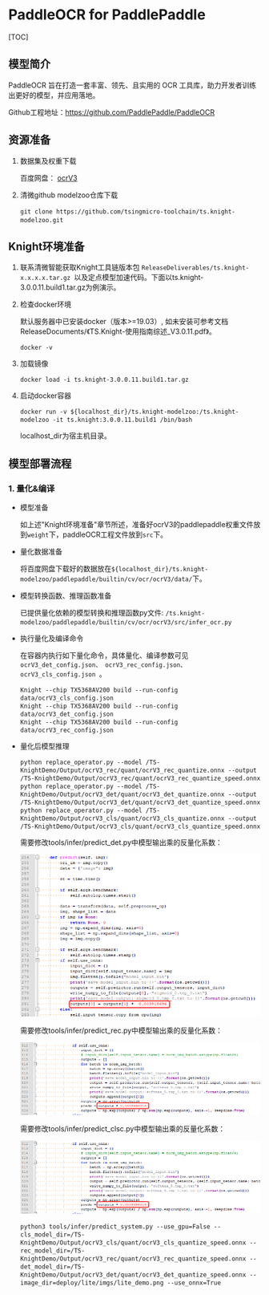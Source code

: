 # PaddleOCR for PaddlePaddle

<!--命名规则 {model_name}-{dataset}-{framework}-->

[TOC]

## 模型简介

PaddleOCR 旨在打造一套丰富、领先、且实用的 OCR 工具库，助力开发者训练出更好的模型，并应用落地。

Github工程地址：https://github.com/PaddlePaddle/PaddleOCR


## 资源准备

1. 数据集及权重下载

	百度网盘： [ocrV3](https://pan.baidu.com/s/173L2VeLompYU5AbDKnGqsQ?pwd=985b)

2. 清微github modelzoo仓库下载

	```git clone https://github.com/tsingmicro-toolchain/ts.knight-modelzoo.git```

## Knight环境准备

1. 联系清微智能获取Knight工具链版本包 ```ReleaseDeliverables/ts.knight-x.x.x.x.tar.gz ```以及定点模型加速代码。下面以ts.knight-3.0.0.11.build1.tar.gz为例演示。

2. 检查docker环境

	​默认服务器中已安装docker（版本>=19.03）, 如未安装可参考文档ReleaseDocuments/《TS.Knight-使用指南综述_V3.0.11.pdf》。
	
	```
	docker -v   
	```

3. 加载镜像
	
	```
	docker load -i ts.knight-3.0.0.11.build1.tar.gz
	```

4. 启动docker容器

	```
	docker run -v ${localhost_dir}/ts.knight-modelzoo:/ts.knight-modelzoo -it ts.knight:3.0.0.11.build1 /bin/bash
	```
	
	localhost_dir为宿主机目录。


## 模型部署流程

### 1. 量化&编译

-   模型准备
	
	如上述"Knight环境准备"章节所述，准备好ocrV3的paddlepaddle权重文件放到`weight`下，paddleOCR工程文件放到`src`下。
	

-   量化数据准备

    将百度网盘下载好的数据放在`${localhost_dir}/ts.knight-modelzoo/paddlepaddle/builtin/cv/ocr/ocrV3/data/`下。

-   模型转换函数、推理函数准备
	
	已提供量化依赖的模型转换和推理函数py文件: ```/ts.knight-modelzoo/paddlepaddle/builtin/cv/ocr/ocrV3/src/infer_ocr.py```

-   执行量化及编译命令

	在容器内执行如下量化命令，具体量化、编译参数可见 `ocrV3_det_config.json、 ocrV3_rec_config.json、 ocrV3_cls_config.json `。

    	Knight --chip TX5368AV200 build --run-config data/ocrV3_cls_config.json
		Knight --chip TX5368AV200 build --run-config data/ocrV3_det_config.json
		Knight --chip TX5368AV200 build --run-config data/ocrV3_rec_config.json

-   量化后模型推理

	

		python replace_operator.py --model /TS-KnightDemo/Output/ocrV3_rec/quant/ocrV3_rec_quantize.onnx --output /TS-KnightDemo/Output/ocrV3_rec/quant/ocrV3_rec_quantize_speed.onnx
		python replace_operator.py --model /TS-KnightDemo/Output/ocrV3_det/quant/ocrV3_det_quantize.onnx --output /TS-KnightDemo/Output/ocrV3_det/quant/ocrV3_det_quantize_speed.onnx
		python replace_operator.py --model /TS-KnightDemo/Output/ocrV3_cls/quant/ocrV3_cls_quantize.onnx --output /TS-KnightDemo/Output/ocrV3_cls/quant/ocrV3_cls_quantize_speed.onnx
        
	需要修改tools/infer/predict_det.py中模型输出乘的反量化系数：

	![alt text](image1.png)
	
	需要修改tools/infer/predict_rec.py中模型输出乘的反量化系数：

	![alt text](image2.png)

    需要修改tools/infer/predict_clsc.py中模型输出乘的反量化系数：

	![alt text](image2.png)

		python3 tools/infer/predict_system.py --use_gpu=False --cls_model_dir=/TS-KnightDemo/Output/ocrV3_cls/quant/ocrV3_cls_quantize_speed.onnx --rec_model_dir=/TS-KnightDemo/Output/ocrV3_rec/quant/ocrV3_rec_quantize_speed.onnx --det_model_dir=/TS-KnightDemo/Output/ocrV3_det/quant/ocrV3_det_quantize_speed.onnx --image_dir=deploy/lite/imgs/lite_demo.png --use_onnx=True




